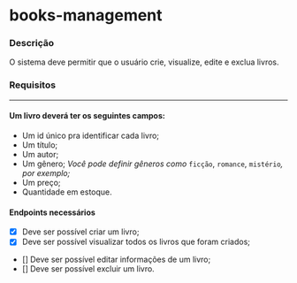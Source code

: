 # books-management

### Descrição

O sistema deve permitir que o usuário crie, visualize, edite e exclua livros.

### Requisitos

---

#### Um livro deverá ter os seguintes campos:

- Um id único pra identificar cada livro;
- Um título;
- Um autor;
- Um gênero;
*Você pode definir gêneros como* `ficção`, `romance`, `mistério`*, por exemplo;*
- Um preço;
- Quantidade em estoque.

#### Endpoints necessários

- [X] Deve ser possível criar um livro;
- [X] Deve ser possível visualizar todos os livros que foram criados;
- [] Deve ser possível editar informações de um livro;
- [] Deve ser possível excluir um livro.
